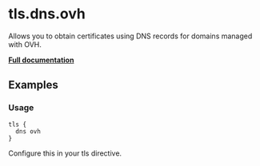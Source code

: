 # tls.dns.ovh

Allows you to obtain certificates using DNS records for domains managed with OVH.

**[Full documentation](https://github.com/tmpim/dnsproviders/blob/master/README.md)**

## Examples

### Usage

``` casketfile
tls {
  dns ovh
}
```

Configure this in your tls directive.

